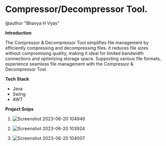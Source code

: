 # Compressor/Decompressor Tool.
@author "Bhavya H Vyas"

**Introduction**

The Compressor & Decompressor Tool simplifies file management by efficiently compressing and decompressing files. it reduces file sizes without compromising quality, making it ideal for limited bandwidth connections and optimizing storage space. Supporting various file formats, experience seamless file management with the Compressor & Decompressor Tool.

**Tech Stack**

- Java
- Swing
- AWT

**Project Snips**

1.
   ![Screenshot 2023-06-20 104946](https://github.com/BhavyaV-1124/Compressor_Decompressor/assets/136875582/a8344633-5ab2-4735-88ac-6a13808075b6)

2.
    ![Screenshot 2023-06-20 103924](https://github.com/BhavyaV-1124/Compressor_Decompressor/assets/136875582/a67557ef-3348-4260-9078-32abde9991f8)

3.
    ![Screenshot 2023-06-20 104007](https://github.com/BhavyaV-1124/Compressor_Decompressor/assets/136875582/1fdc1c02-cd4e-41fc-9b4a-cea7555b85fa)
